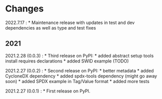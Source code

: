 # Changes

2022.7.17
:    * Maintenance release with updates in test and dev dependencies as well as type and test fixes

## 2021

2021.2.28 (0.0.3)
:    * Third release on PyPI:
    * added abstract setup tools install requires declarations
    * added SWID example (TODO)

2021.2.27 (0.0.2)
:    * Second release on PyPI:
    * better metadata
    * added CycloneDX dependency
    * added spdx-tools dependency (might go away soon)
    * added SPDX example in Tag/Value format
    * added more tests

2021.2.27 (0.0.1)
:    * First release on PyPI.
